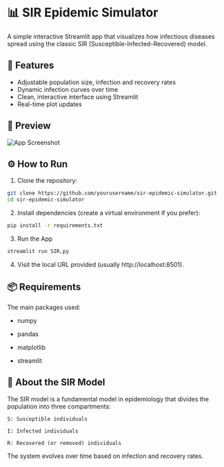 # 📊 SIR Epidemic Simulator

A simple interactive Streamlit app that visualizes how infectious diseases spread using the classic SIR (Susceptible-Infected-Recovered) model.

## 🚀 Features

- Adjustable population size, infection and recovery rates
- Dynamic infection curves over time
- Clean, interactive interface using Streamlit
- Real-time plot updates

## 📸 Preview

![App Screenshot](sir_screenshot_1)

## ⚙️ How to Run

1. Clone the repository:

```bash
git clone https://github.com/yourusername/sir-epidemic-simulator.git
cd sir-epidemic-simulator
```

2. Install dependencies (create a virtual environment if you prefer):

```bash
pip install -r requirements.txt
```

3. Run the App

```bash
streamlit run SIR.py
```

4. Visit the local URL provided (usually http://localhost:8501).

## 📦 Requirements

The main packages used:

  - numpy

  - pandas

  - matplotlib

  - streamlit

## 📖 About the SIR Model

The SIR model is a fundamental model in epidemiology that divides the population into three compartments:

    S: Susceptible individuals

    I: Infected individuals

    R: Recovered (or removed) individuals

The system evolves over time based on infection and recovery rates.
